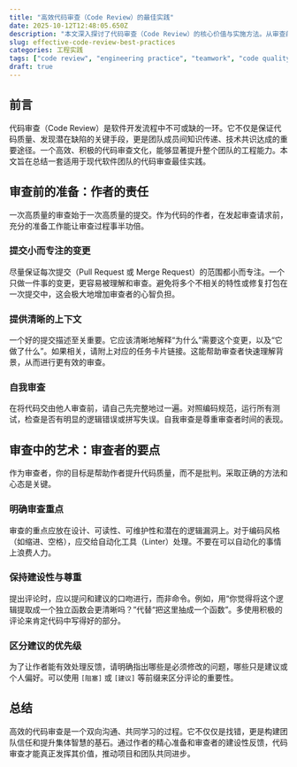 ```yaml
---
title: "高效代码审查（Code Review）的最佳实践"
date: 2025-10-12T12:48:05.650Z
description: "本文深入探讨了代码审查（Code Review）的核心价值与实施方法。从审查前的准备工作，到审查过程中的沟通技巧，再到审查后的跟进，我们提供了一套旨在提升团队代码质量和协作效率的最佳实践指南。"
slug: effective-code-review-best-practices
categories: 工程实践
tags: ["code review", "engineering practice", "teamwork", "code quality", "best practice"]
draft: true
---
```


## 前言

代码审查（Code Review）是软件开发流程中不可或缺的一环。它不仅是保证代码质量、发现潜在缺陷的关键手段，更是团队成员间知识传递、技术共识达成的重要途径。一个高效、积极的代码审查文化，能够显著提升整个团队的工程能力。本文旨在总结一套适用于现代软件团队的代码审查最佳实践。

## 审查前的准备：作者的责任

一次高质量的审查始于一次高质量的提交。作为代码的作者，在发起审查请求前，充分的准备工作能让审查过程事半功倍。

### 提交小而专注的变更

尽量保证每次提交（Pull Request 或 Merge Request）的范围都小而专注。一个只做一件事的变更，更容易被理解和审查。避免将多个不相关的特性或修复打包在一次提交中，这会极大地增加审查者的心智负担。

### 提供清晰的上下文

一个好的提交描述至关重要。它应该清晰地解释“为什么”需要这个变更，以及“它做了什么”。如果相关，请附上对应的任务卡片链接。这能帮助审查者快速理解背景，从而进行更有效的审查。

### 自我审查

在将代码交由他人审查前，请自己先完整地过一遍。对照编码规范，运行所有测试，检查是否有明显的逻辑错误或拼写失误。自我审查是尊重审查者时间的表现。

## 审查中的艺术：审查者的要点

作为审查者，你的目标是帮助作者提升代码质量，而不是批判。采取正确的方法和心态是关键。

### 明确审查重点

审查的重点应放在设计、可读性、可维护性和潜在的逻辑漏洞上。对于编码风格（如缩进、空格），应交给自动化工具（Linter）处理。不要在可以自动化的事情上浪费人力。

### 保持建设性与尊重

提出评论时，应以提问和建议的口吻进行，而非命令。例如，用“你觉得将这个逻辑提取成一个独立函数会更清晰吗？”代替“把这里抽成一个函数”。多使用积极的评论来肯定代码中写得好的部分。

### 区分建议的优先级

为了让作者能有效处理反馈，请明确指出哪些是必须修改的问题，哪些只是建议或个人偏好。可以使用 `[阻塞]` 或 `[建议]` 等前缀来区分评论的重要性。

## 总结

高效的代码审查是一个双向沟通、共同学习的过程。它不仅仅是找错，更是构建团队信任和提升集体智慧的基石。通过作者的精心准备和审查者的建设性反馈，代码审查才能真正发挥其价值，推动项目和团队共同进步。
